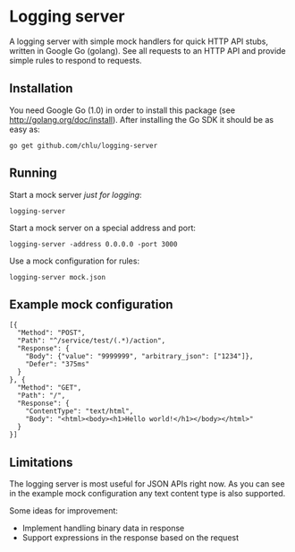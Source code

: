 Logging server
==============

A logging server with simple mock handlers for quick HTTP API stubs, written in Google Go (golang).
See all requests to an HTTP API and provide simple rules to respond to requests.

Installation
------------

You need Google Go (1.0) in order to install this package (see http://golang.org/doc/install).
After installing the Go SDK it should be as easy as:

    go get github.com/chlu/logging-server

Running
-------

Start a mock server *just for logging*:

    logging-server

Start a mock server on a special address and port:

    logging-server -address 0.0.0.0 -port 3000

Use a mock configuration for rules:

    logging-server mock.json

Example mock configuration
--------------------------

    [{
      "Method": "POST",
      "Path": "^/service/test/(.*)/action",
      "Response": {
        "Body": {"value": "9999999", "arbitrary_json": ["1234"]},
        "Defer": "375ms"
      }
    }, {
      "Method": "GET",
      "Path": "/",
      "Response": {
        "ContentType": "text/html",
        "Body": "<html><body><h1>Hello world!</h1></body></html>"
      }
    }]

Limitations
-----------

The logging server is most useful for JSON APIs right now.
As you can see in the example mock configuration any text content type is also supported.

Some ideas for improvement:

* Implement handling binary data in response
* Support expressions in the response based on the request
